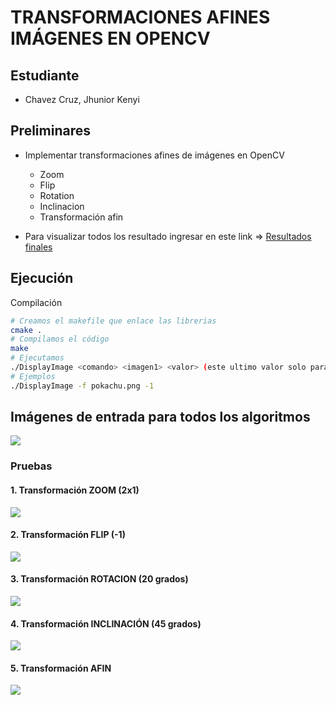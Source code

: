 # TRANSFORMACIONES AFINES IMÁGENES EN OPENCV 
## Estudiante
- Chavez Cruz, Jhunior Kenyi

## Preliminares
- Implementar transformaciones afines de imágenes en OpenCV
  - Zoom
  - Flip
  - Rotation
  - Inclinacion
  - Transformación afin
  
- Para visualizar todos los resultado ingresar en este link => [Resultados finales](https://github.com/jhuni45/TCG-Laboratorio/tree/master/Practicas/Practica%203/Jhunior/salidas)
## Ejecución
Compilación
```bash
# Creamos el makefile que enlace las librerias
cmake .
# Compilamos el código
make
# Ejecutamos
./DisplayImage <comando> <imagen1> <valor> (este ultimo valor solo para algunos ejemplos)
# Ejemplos
./DisplayImage -f pokachu.png -1
```
## Imágenes de entrada para todos los algoritmos
![](https://github.com/jhuni45/TCG-Laboratorio/blob/master/Practicas/Practica%202/Jhunior/imagenes/pokachu.png)

### Pruebas
#### 1. Transformación ZOOM (2x1)
![](https://github.com/jhuni45/TCG-Laboratorio/blob/master/Practicas/Practica%203/Jhunior/salidas/zoom2x.png)

#### 2. Transformación FLIP (-1)
![](https://github.com/jhuni45/TCG-Laboratorio/blob/master/Practicas/Practica%203/Jhunior/salidas/flip.png)

#### 3. Transformación ROTACION (20 grados)
![](https://github.com/jhuni45/TCG-Laboratorio/blob/master/Practicas/Practica%203/Jhunior/salidas/rotar.png)

#### 4. Transformación INCLINACIÓN (45 grados)
![](https://github.com/jhuni45/TCG-Laboratorio/blob/master/Practicas/Practica%203/Jhunior/salidas/inclinacion.png)

#### 5. Transformación AFIN
![](https://github.com/jhuni45/TCG-Laboratorio/blob/master/Practicas/Practica%203/Jhunior/salidas/affine.png)

